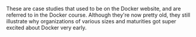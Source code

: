 These are case studies that used to be on the Docker website,
and are referred to in the Docker course. Although they're now
pretty old, they still illustrate why organizations of various
sizes and maturities got super excited about Docker very early.
